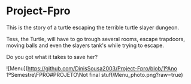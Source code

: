 # Project-Fpro

This is the story of a turtle escaping the terrible turtle slayer dungeon.

Tess, the Turtle, will have to go trough several rooms, escape trapdoors, moving balls and even the slayers tank's while trying to escape.

Do you got what it takes to save her?

![Menu](https://github.com/DinisSousa2003/Project-Fpro/blob/1ºAno 1ºSemestre\FPRO\#PROJETO\Not final stuff/Menu_photo.png?raw=true)
